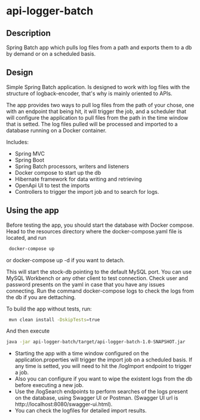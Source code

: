 # api-logger-batch

## Description
Spring Batch app which pulls log files from a path and exports them to a db by demand or on a scheduled basis.

## Design
Simple Spring Batch application. Is designed to work with log files with the structure of logback-encoder, that's why is mainly oriented to APIs.

The app provides two ways to pull log files from the path of your chose, one with an endpoint that being hit, it will trigger the job, and a scheduler that will configure the application to pull files from the path in the time window that is setted.
The log files pulled will be processed and imported to a database running on a Docker container.

Includes:
- Spring MVC
- Spring Boot
- Spring Batch processors, writers and listeners
- Docker compose to start up the db
- Hibernate framework for data writing and retrieving
- OpenApi UI to test the imports
- Controllers to trigger the import job and to search for logs.

## Using the app
Before testing the app, you should start the database with Docker compose. Head to the resources directory where the docker-compose.yaml file is located, and run 

```bash
 docker-compose up
```
or docker-compose up -d if you want to detach.

This will start the stock-db pointing to the default MySQL port. You can use MySQL Workbench or any other client to test connection. Check user and password presents on the yaml in case that you have any issues connecting.
Run the command docker-compose logs to check the logs from the db if you are dettaching.

To build the app without tests, run:

```bash
 mvn clean install -DskipTests=true
```

And then execute

```bash
java -jar api-logger-batch/target/api-logger-batch-1.0-SNAPSHOT.jar
```

- Starting the app with a time window configured on the application.properties will trigger the import job on a scheduled basis. If any time is setted, you will need to hit the /logImport endpoint to trigger a job.
- Also you can configure if you want to wipe the existent logs from the db before executing a new job.
- Use the /logSearch endpoints to perform searches of the logs present on the database, using Swagger UI or Postman. (Swagger UI url is http://localhost:8080/swagger-ui.html).
- You can check the logfiles for detailed import results.

